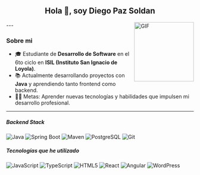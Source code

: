 <h2 align="center">Hola 👋, soy Diego Paz Soldan</h2>
---
<img align="right" alt="GIF" height="160px" src="https://c.tenor.com/GN73MKBawZYAAAAi/busy-cute.gif" />

### Sobre mi
- 🎓 Estudiante de **Desarrollo de Software** en el 6to ciclo en **ISIL (Instituto San Ignacio de Loyola)**.
- 📚 Actualmente desarrollando proyectos con **Java** y aprendiendo tanto frontend como backend.
- 💪🏼 Metas: Aprender nuevas tecnologías y habilidades que impulsen mi desarrollo profesional.
---
##### Backend Stack
![Java](https://img.shields.io/badge/Java-ED8B00?style=for-the-badge&logo=java&logoColor=white)
![Spring Boot](https://img.shields.io/badge/spring%20boot-6DB33F.svg?style=for-the-badge&logo=springboot&logoColor=white)
![Maven](https://img.shields.io/badge/Maven-C71A36?style=for-the-badge&logo=apachemaven&logoColor=white)
![PostgreSQL](https://img.shields.io/badge/PostgreSQL-336791?style=for-the-badge&logo=postgresql&logoColor=white)
![Git](https://img.shields.io/badge/Git-F05032?style=for-the-badge&logo=git&logoColor=white)

##### Tecnologías que he utilizado
![JavaScript](https://img.shields.io/badge/JavaScript-F7DF1E?style=for-the-badge&logo=javascript&logoColor=black)
![TypeScript](https://img.shields.io/badge/TypeScript-3178C6?style=for-the-badge&logo=typescript&logoColor=white)
![HTML5](https://img.shields.io/badge/HTML5-E34F26?style=for-the-badge&logo=html5&logoColor=white)
![React](https://img.shields.io/badge/React-61DAFB?style=for-the-badge&logo=react&logoColor=black)
![Angular](https://img.shields.io/badge/Angular-DD0031?style=for-the-badge&logo=angular&logoColor=white)
![WordPress](https://img.shields.io/badge/WordPress-21759B?style=for-the-badge&logo=wordpress&logoColor=white)



